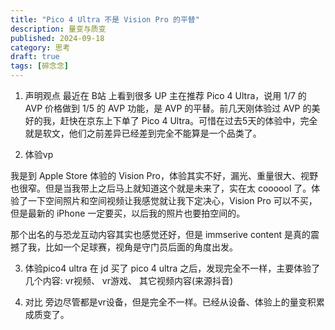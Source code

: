 ```yaml
---
title: "Pico 4 Ultra 不是 Vision Pro 的平替"
description: 量变与质变
published: 2024-09-18
category: 思考
draft: true
tags: [碎念念] 
---
```


1. 声明观点
最近在 B站 上看到很多 UP 主在推荐 Pico 4 Ultra，说用 1/7 的 AVP 价格做到 1/5 的 AVP 功能，是 AVP 的平替。前几天刚体验过 AVP 的美好的我，赶快在京东上下单了 Pico 4 Ultra。可惜在过去5天的体验中，完全就是软文，他们之前差异已经差到完全不能算是一个品类了。

2. 体验vp

我是到 Apple Store 体验的 Vision Pro，体验其实不好，漏光、重量很大、视野也很窄。但是当我带上之后马上就知道这个就是未来了，实在太 coooool 了。体验了一下空间照片和空间视频让我感觉就让我下定决心，Vision Pro 可以不买，但是最新的 iPhone 一定要买，以后我的照片也要拍空间的。

那个出名的与恐龙互动内容其实也感觉还好，但是 immserive content 是真的震撼了我，比如一个足球赛，视角是守门员后面的角度出发。

3. 体验pico4 ultra
在 jd 买了 pico 4 ultra 之后，发现完全不一样，主要体验了几个内容: vr视频、 vr游戏、 其它视频内容(来源抖音)

4. 对比
旁边尽管都是vr设备，但是完全不一样。已经从设备、体验上的量变积累成质变了。